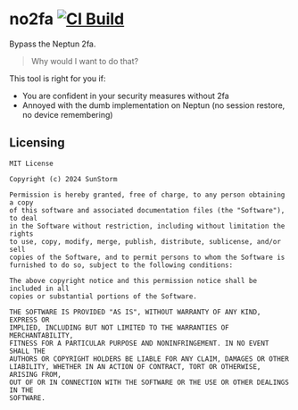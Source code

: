 # no2fa [![CI Build](https://github.com/MrExplode/no2fa/actions/workflows/check.yml/badge.svg)](https://github.com/MrExplode/no2fa/actions/workflows/check.yml)

Bypass the Neptun 2fa.

> Why would I want to do that?

This tool is right for you if:
- You are confident in your security measures without 2fa
- Annoyed with the dumb implementation on Neptun (no session restore, no device remembering)

## Licensing
```
MIT License

Copyright (c) 2024 SunStorm

Permission is hereby granted, free of charge, to any person obtaining a copy
of this software and associated documentation files (the "Software"), to deal
in the Software without restriction, including without limitation the rights
to use, copy, modify, merge, publish, distribute, sublicense, and/or sell
copies of the Software, and to permit persons to whom the Software is
furnished to do so, subject to the following conditions:

The above copyright notice and this permission notice shall be included in all
copies or substantial portions of the Software.

THE SOFTWARE IS PROVIDED "AS IS", WITHOUT WARRANTY OF ANY KIND, EXPRESS OR
IMPLIED, INCLUDING BUT NOT LIMITED TO THE WARRANTIES OF MERCHANTABILITY,
FITNESS FOR A PARTICULAR PURPOSE AND NONINFRINGEMENT. IN NO EVENT SHALL THE
AUTHORS OR COPYRIGHT HOLDERS BE LIABLE FOR ANY CLAIM, DAMAGES OR OTHER
LIABILITY, WHETHER IN AN ACTION OF CONTRACT, TORT OR OTHERWISE, ARISING FROM,
OUT OF OR IN CONNECTION WITH THE SOFTWARE OR THE USE OR OTHER DEALINGS IN THE
SOFTWARE.
```